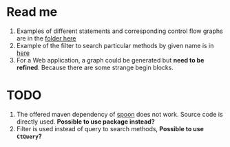 # Read me
1. Examples of different statements and corresponding control flow graphs 
are in the [folder here](src/test/resources/control-flow)
2. Example of the filter to search particular methods by given name is in
 [here](src/test/java/xisong/QueryParticularFunction.java)
3. For a Web application, a graph could be generated but **need to be refined**.
Because there are some strange begin blocks. 

# TODO
1. The offered maven dependency of [spoon](https://github.com/INRIA/spoon/tree/master/spoon-control-flow) does not work.
 Source code is directly used. **Possible to use package instead?** 
2. Filter is used instead of query to search methods, **Possible to use `CtQuery`?**